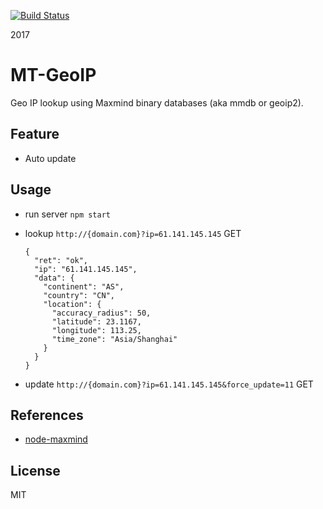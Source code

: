 [![Build Status](http://ci.arashivision.com/api/badges/thonatos/GeoIP/status.svg)](http://ci.arashivision.com/thonatos/GeoIP)


2017

# MT-GeoIP

Geo IP lookup using Maxmind binary databases (aka mmdb or geoip2).

## Feature

- Auto update

## Usage

- run server ```npm start```

- lookup ```http://{domain.com}?ip=61.141.145.145```  GET 			
	
	```
	{
	  "ret": "ok",
	  "ip": "61.141.145.145",
	  "data": {
	    "continent": "AS",
	    "country": "CN",
	    "location": {
	      "accuracy_radius": 50,
	      "latitude": 23.1167,
	      "longitude": 113.25,
	      "time_zone": "Asia/Shanghai"
	    }
	  }
	}
	```
		
- update ```http://{domain.com}?ip=61.141.145.145&force_update=11``` GET 	
		
## References

- [node-maxmind](https://github.com/runk/node-maxmind)

## License

MIT
